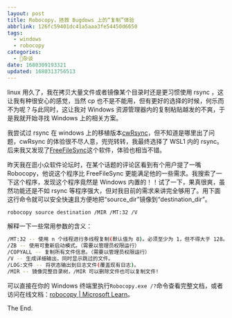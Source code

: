 ```yaml
---
layout: post
title: Robocopy，拯救 Bugdows 上的“复制”体验
abbrlink: 126fc59401dc41a5aaa3fe54450d6650
tags:
  - windows
  - robocopy
categories:
  - 📝杂谈
date: 1680309193321
updated: 1680313756513
---
```


linux 用久了，我在拷贝大量文件或者镜像某个目录时还是更习惯使用 rsync ，这让我有种很安心的感觉，当然 cp 也不是不能用，但有更好的选择的时候，何乐而不为呢？与此同时，这让我对 Windows 资源管理器内的复制粘贴越发的不爽，于是我就开始寻找 Windows 上的相关方案。

我尝试过 rsync 在 windows 上的移植版本[cwRsync](https://itefix.net/cwrsync)，但不知道是哪里出了问题，cwRsync 的体验很不尽人意，兜兜转转，我最终选择了 WSL1 内的 rsync。后来我又发现了[FreeFileSync](https://freefilesync.org/)这个软件，体验也相当不错。

昨天我在逛小众软件论坛时，在某个话题的评论区看到有个用户提了一嘴 Robocopy，他说这个程序比 FreeFileSync 更能满足他的一些需求。我搜索了一下这个程序，发现这个程序竟然是 Windows 内置的！！试了一下，果真很爽，虽然功能还是不如 rsync 等程序强大，但对我目前的需求来讲完全够用了。用下面这行命令就可以安全快速且方便地把“source\_dir”镜像到“destination\_dir”。

```bash
robocopy source destination /MIR /MT:32 /V
```

解释一下一些常用参数的含义：

```bash
/MT:32 -- 使用 n 个线程进行多线程复制(默认值为 8)。必须至少为 1，但不得大于 128。建议同时使用 /LOG 选项重定向输出以便获得最佳性能。
/ZB -- 使用可重新启动模式。（需要以管理员权限运行）
/COPYALL -- 复制所有文件信息。（需要以管理员权限运行）
/V -- 生成详细输出，同时显示跳过的文件。
/LOG:文件 -- 将状态输出到日志文件(覆盖现有日志)。
/MIR -- 镜像完整目录树，/MIR 可以删除文件也可以复制文件!
```

可以直接在你的 Windows 终端里执行`Robocopy.exe /?`命令查看完整文档，或者访问在线文档：[robocopy | Microsoft Learn](https://learn.microsoft.com/zh-cn/windows-server/administration/windows-commands/robocopy)。

The End.
